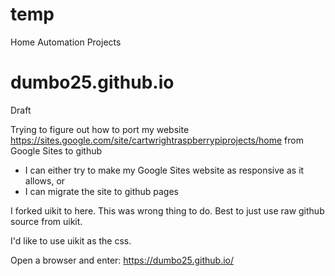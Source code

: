 # temp
Home Automation Projects

# dumbo25.github.io
Draft

Trying to figure out how to port my website https://sites.google.com/site/cartwrightraspberrypiprojects/home from Google Sites to github
* I can either try to make my Google Sites website as responsive as it allows, or
* I can migrate the site to github pages

I forked uikit to here. This was wrong thing to do. Best to just use raw github source from uikit.

I'd like to use uikit as the css.

Open a browser and enter: https://dumbo25.github.io/
